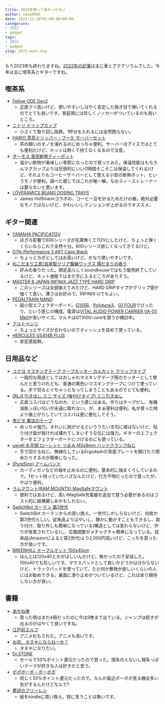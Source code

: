 ```yaml
---
title: 2023年買って良かったモノ
author: nasa9084
date: 2023-12-16T02:09:00+09:00
categories:
- 2023
- gadget
tags:
- 2023
- gadget
slug: 2023-must-buy
---
```


もう2023年も終わりますね。[2022年の記事](https://blog.web-apps.tech/2022-must-buy/)は主に車とアクアリウムでした。今年は主に喫茶系とギターですね。

## 喫茶系

* [Fellow ODE Gen2](https://kigu.coffee/products/ode-brew-grinder-gen2)
    * 正直クソ高いけど、使いやすいしはやく安定した挽き目で弾いてくれるのでとても良いです。家庭用には珍しくノッカーがついているのも良いところ。
* [ニトリ ドリップカップ](https://www.nitori-net.jp/ec/product/8944234s/)
    * 小さくて取り回し抜群。1杯分を入れるには全然困らない。
* [HARIO 茶茶ドリッパー・ブーケ サーバーセット](https://www.hario.com/product/tea/teadripper/CDB.html)
    * 茶の類いのモノを淹れるのにめっちゃ便利。サーバーはアイスではとても便利だけど、ホットは熱くて持てなくなるので注意。
* [サーモス 真空断熱ティーポット](https://amzn.to/46VT1xE)
    * 温かい飲物が美味しい季節になったので買ってみた。保温性能はもちろんマグカップよりは圧倒的にいい(1時間そこそこは保温してくれる)けど、それよりもコーヒーサーバーとして使える小型の断熱ポット、というモノが便利。調べた感じではこれが唯一解。なおティーストレーナーは要らないと思います。
* [LOVERAMICS BEANS DOSING TRAYS](https://www.loveramics.com/collections/james-hoffmann/products/champions-signature-set-of-2-beans-dosing-trays)
    * James Hoffmannコラボの、コーヒー豆を計るためだけの器。絶対必要なモノではないけど、かわいいしテンションが上がるのでオススメ。

## ギター関連

* [YAMAHA PACIFICA112V](https://jp.yamaha.com/products/musical_instruments/guitars_basses/el_guitars/pacifica/pac_100.html)
    * ぼざろ影響で600シリーズが在庫無くて112Vにしたけど、ちょっと弾くくらいならこれで全然十分。600シリーズ欲しくなってきてるけど。
* [G7th Performance 3 ART Capo Black](https://www.soundhouse.co.jp/products/detail/item/262563/)
    * ちょっとカポとしてはお高いけど、かなり使いやすいです。
* [ねこだまり工房/自家製クリア蜜蝋ワックス 陽だまりの香り ](https://www.soundhouse.co.jp/products/detail/item/296867/)
    * 好みの香りだった。限定品らしくsoundhouseではもう販売終了しているけど、ネット通販ではまだ手に入るところがありそう。
* [MASTER 8 JAPAN INFINIX JAZZ TYPE HARD GRIP](https://www.soundhouse.co.jp/products/detail/item/245586/)
    * このシリーズは全部揃えてみたけど、HARD GRIPタイプがグリップ感が強くて良い。薄さはお好みで。INFINIX-Uでもよい。
* [PEDALTRAIN NANO](https://www.soundhouse.co.jp/products/detail/item/170995/)
    * 超小型エフェクターボード。[G10SR](https://www.soundhouse.co.jp/products/detail/item/301481/)、[Polytune3](https://www.soundhouse.co.jp/products/detail/item/236578/)、[G1 FOUR](https://www.soundhouse.co.jp/products/detail/item/260949/)でぴったり、という感じの構成。電源は[VITAL AUDIO POWER CARRIER VA-05 MkII](https://www.soundhouse.co.jp/products/detail/item/329785/)が良いサイズ。マルチはGT1000-coreを買うか検討中。
* [アルトベンリ](https://www.soundhouse.co.jp/products/detail/item/254283/)
    * ちょっとサイズが合わないのでティッシュを詰めて使っている。
* [HERCULES GS414B PLUS](https://www.soundhouse.co.jp/products/detail/item/255864/)
    * 安定感抜群。

## 日用品など

* [コクヨ マスキングテープ テープカッター カルカット クリップタイプ](https://amzn.to/3Rb8lQU)
    * 一般的な用途としてはおしゃれマスキングテープ用のカッターとして使んだと思うけれども、普通の黄色いマスキングテープにつけて使っている。手で切るとぐちゃっとなってしまうこともあるのでとても便利。
* [[RLJ] 引き出し ミニ サイズ (後付けタイプ) ミニ引き出し](https://amzn.to/3uVqniL)
    * 正直コスパはどうなのか、という感じはある。作りはチープだし、有機溶剤っぽい匂いが永遠に取れない。が、まぁ便利は便利。私が買った時より値上がりしていてコスパは更に悪化してそう。
* [鬼ピタ 魔法のテープ](https://amzn.to/3tfruJD)
    * めっちゃ強力。きれいに剥がせるといううたい文句に嘘はないけど、貼り付け面が弱ければ壊れてしまいそうな位には強力。ギターのエフェクターをエフェクターボードにつけるのにも使っている。
* [uxcell 丸平頭 ローレット つまみ M2x8mm ハンドクランプねじ](https://amzn.to/3REH2QL)
    * 手で回せるねじ。無線化しているErgodashの背面プレートを開けたり閉めたりするのが簡単になった。
* [[PureSino] アームバンド](https://amzn.to/3Tg4fK8)
    * カーディガンなどの袖を止めるのに便利。基本的に袖まくりしているので。1セット持っていたハズなんだけど、行方不明だったので買ったが、やはり便利。
* [ラムマウント(RAM MOUNTS) MagSafeマウント](https://amzn.to/3uW3RGA)
    * 便利ではあるけど、高いMagSafe充電器を追加で買う必要があるのはコスト的に結構厳しめかもしれない。
* [SwitchBot カーテン 第3世代](https://amzn.to/3GGd20y)
    * SwitchBot カーテンからの買い換え。一世代しかしらないけど、何故か第3世代らしい。従来品よりはやいし、静かに動かすこともできるし、取り付け、取り外しも簡単になっている(構造としては変わらないけど、作りが改善されている)し、位置調整がメチャクチャ簡単になっている。従来品(Amazonによると第2世代)より2,000円高いけど、こっちを買った方が良いです。
* [BREENHILL テーブルマット 100x40cm](https://amzn.to/48aKqbi)
    * ほんとは120x40とかがほしいんだけど、無かったので妥協した。100x40でも珍しいです。マウスパッドとして良いかどうかは分からないけど、トラックパッドを使っていて、ただ何か敷物が欲しいくらいの人にはお勧めできる。裏面に滑り止めがついているけど、これは余り期待しない方が良い。

## 書籍

* [あかね噺](https://amzn.to/41jWWmH)
    * 買った時はまだ4冊だったのに今は9巻まで出ている。ジャンプは続きが出るのがはやくて良いですね。
* [江戸前エルフ](https://amzn.to/4auksSj)
    * アニメ化もされた。アニメも良いです。
* [お前、タヌキにならねーか？](https://amzn.to/48apd1c)
    * タヌキになりたい。
* [Dr.STONE](https://amzn.to/3Nj09gE)
    * セールで50%ポイント還元だったので買った。理系の人ないし理系っぽいテーマが好きな人は好きだと思う。
* [ボボボーボ・ボーボボ](https://amzn.to/3uW3ID2)
    * 同じく50%ポイント還元だったので。なんか最近ボーボボ見る機会多い気がするんだけどなんで?
* [葬送のフリーレン](https://amzn.to/3NpRatT)
    * 紙をkindleに買い換え。特に言うことは無いです。
